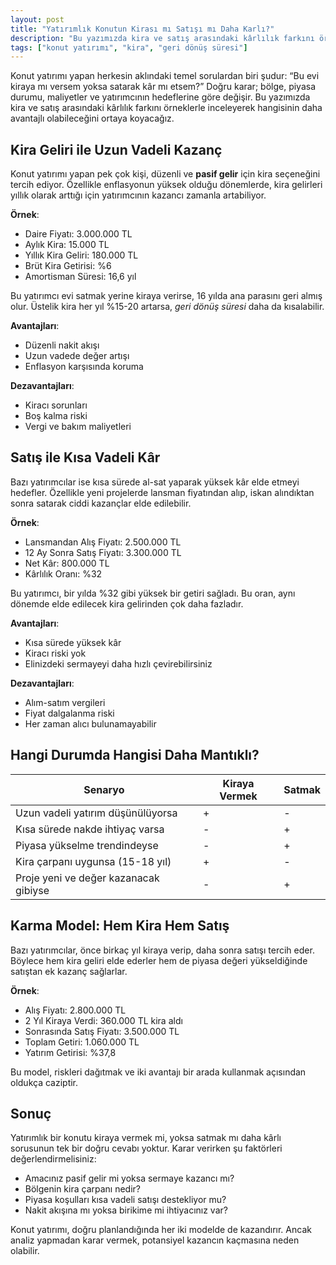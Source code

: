 ```yaml
---
layout: post
title: "Yatırımlık Konutun Kirası mı Satışı mı Daha Karlı?"
description: "Bu yazımızda kira ve satış arasındaki kârlılık farkını örneklerle inceleyerek hangisinin daha avantajlı olabileceğini ortaya koyacağız."
tags: ["konut yatırımı", "kira", "geri dönüş süresi"]
---
```


Konut yatırımı yapan herkesin aklındaki temel sorulardan biri şudur: “Bu evi kiraya mı versem yoksa satarak kâr mı etsem?” Doğru karar; bölge, piyasa durumu, maliyetler ve yatırımcının hedeflerine göre değişir. Bu yazımızda kira ve satış arasındaki kârlılık farkını örneklerle inceleyerek hangisinin daha avantajlı olabileceğini ortaya koyacağız.

## Kira Geliri ile Uzun Vadeli Kazanç

Konut yatırımı yapan pek çok kişi, düzenli ve **pasif gelir** için kira seçeneğini tercih ediyor. Özellikle enflasyonun yüksek olduğu dönemlerde, kira gelirleri yıllık olarak arttığı için yatırımcının kazancı zamanla artabiliyor.

**Örnek**:

- Daire Fiyatı: 3.000.000 TL
- Aylık Kira: 15.000 TL
- Yıllık Kira Geliri: 180.000 TL
- Brüt Kira Getirisi: %6
- Amortisman Süresi: 16,6 yıl

Bu yatırımcı evi satmak yerine kiraya verirse, 16 yılda ana parasını geri almış olur. Üstelik kira her yıl %15-20 artarsa, *geri dönüş süresi* daha da kısalabilir.

**Avantajları**:

- Düzenli nakit akışı
- Uzun vadede değer artışı
- Enflasyon karşısında koruma

**Dezavantajları**:

- Kiracı sorunları
- Boş kalma riski
- Vergi ve bakım maliyetleri

## Satış ile Kısa Vadeli Kâr

Bazı yatırımcılar ise kısa sürede al-sat yaparak yüksek kâr elde etmeyi hedefler. Özellikle yeni projelerde lansman fiyatından alıp, iskan alındıktan sonra satarak ciddi kazançlar elde edilebilir.

**Örnek**:

- Lansmandan Alış Fiyatı: 2.500.000 TL
- 12 Ay Sonra Satış Fiyatı: 3.300.000 TL
- Net Kâr: 800.000 TL
- Kârlılık Oranı: %32

Bu yatırımcı, bir yılda %32 gibi yüksek bir getiri sağladı. Bu oran, aynı dönemde elde edilecek kira gelirinden çok daha fazladır.

**Avantajları**:

- Kısa sürede yüksek kâr
- Kiracı riski yok
- Elinizdeki sermayeyi daha hızlı çevirebilirsiniz

**Dezavantajları**:

- Alım-satım vergileri
- Fiyat dalgalanma riski
- Her zaman alıcı bulunamayabilir

## Hangi Durumda Hangisi Daha Mantıklı?

| Senaryo                               | Kiraya Vermek | Satmak |
| ------------------------------------- | ------------- | ------ |
| Uzun vadeli yatırım düşünülüyorsa     | +             | -      |
| Kısa sürede nakde ihtiyaç varsa       | -             | +      |
| Piyasa yükselme trendindeyse          | -             | +      |
| Kira çarpanı uygunsa (15-18 yıl)      | +             | -      |
| Proje yeni ve değer kazanacak gibiyse | -             | +      |

## Karma Model: Hem Kira Hem Satış

Bazı yatırımcılar, önce birkaç yıl kiraya verip, daha sonra satışı tercih eder. Böylece hem kira geliri elde ederler hem de piyasa değeri yükseldiğinde satıştan ek kazanç sağlarlar.

**Örnek**:

- Alış Fiyatı: 2.800.000 TL
- 2 Yıl Kiraya Verdi: 360.000 TL kira aldı
- Sonrasında Satış Fiyatı: 3.500.000 TL
- Toplam Getiri: 1.060.000 TL
- Yatırım Getirisi: %37,8

Bu model, riskleri dağıtmak ve iki avantajı bir arada kullanmak açısından oldukça caziptir.

## Sonuç

Yatırımlık bir konutu kiraya vermek mi, yoksa satmak mı daha kârlı sorusunun tek bir doğru cevabı yoktur. Karar verirken şu faktörleri değerlendirmelisiniz:

- Amacınız pasif gelir mi yoksa sermaye kazancı mı?
- Bölgenin kira çarpanı nedir?
- Piyasa koşulları kısa vadeli satışı destekliyor mu?
- Nakit akışına mı yoksa birikime mi ihtiyacınız var?

Konut yatırımı, doğru planlandığında her iki modelde de kazandırır. Ancak analiz yapmadan karar vermek, potansiyel kazancın kaçmasına neden olabilir.